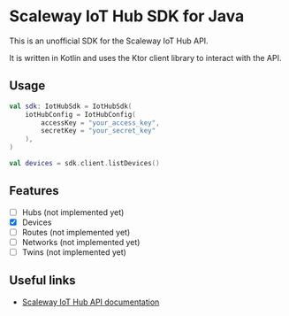 # Scaleway IoT Hub SDK for Java

This is an unofficial SDK for the Scaleway IoT Hub API. 

It is written in Kotlin and uses the Ktor client library to interact with the API.


## Usage

```kotlin
val sdk: IotHubSdk = IotHubSdk(
    iotHubConfig = IotHubConfig(
        accessKey = "your_access_key",
        secretKey = "your_secret_key"
    ),
)

val devices = sdk.client.listDevices()
```

## Features
- [ ] Hubs (not implemented yet)
- [x] Devices
- [ ] Routes (not implemented yet)
- [ ] Networks (not implemented yet)
- [ ] Twins (not implemented yet)

## Useful links
- [Scaleway IoT Hub API documentation](https://www.scaleway.com/en/developers/api/iot/)
